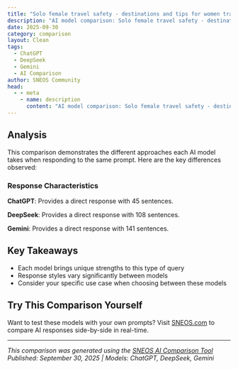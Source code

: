 ```yaml
---
title: "Solo female travel safety - destinations and tips for women travelers"
description: "AI model comparison: Solo female travel safety - destinations and tips for women travelers..."
date: 2025-09-30
category: comparison
layout: Clean
tags:
  - ChatGPT
  - DeepSeek
  - Gemini
  - AI Comparison
author: SNEOS Community
head:
  - - meta
    - name: description
      content: "AI model comparison: Solo female travel safety - destinations and tips for women travelers..."
---
```


<ChatComparison
  title="Solo female travel safety - destinations and tips for women travelers"
  prompt="Solo female travel safety - destinations and tips for women travelers"
  :responses='{"ChatGPT": "Traveling solo as a woman can be an enriching and empowering experience. To ensure safety and enjoyment, it helps to choose destinations known for being welcoming and secure for solo female travelers and to follow practical safety tips. Here\u2019s an overview of safe destinations and essential tips:\n\n### Safe Destinations for Solo Female Travelers\n1. **Iceland** \n - Known for its low crime rate and friendly locals. \n - Stunning landscapes and outdoor adventures. \n2. **New Zealand** \n - Safe, tourist-friendly with beautiful nature trails. \n3. **Japan** \n - Extremely safe with clean, efficient public transport. \n - Polite and helpful culture. \n4. **Canada** \n - Friendly cities and vast natural beauty. \n - Good healthcare and infrastructure. \n5. **Scandinavian countries (Norway, Sweden, Denmark, Finland)** \n - Known for safety, equality, and excellent public services. \n6. **Australia** \n - Popular destination with safe cities and beautiful beaches. \n7. **Portugal** \n - Warm, friendly culture with relatively low crime. \n8. **Singapore** \n - Very safe, clean urban environment with strict laws. \n9. **Costa Rica** \n - Great for nature lovers; many areas are tourist-friendly. \n10. **Netherlands** \n - Progressive, safe, and easy to navigate.\n\n### Solo Female Travel Safety Tips\n- **Research your destination** \n Understand local customs, cultural norms, and common scams. \n- **Share your itinerary** \n Keep family or friends informed about your whereabouts and plans. \n- **Dress appropriately** \n Respect local dress codes to avoid unwanted attention. \n- **Stay connected** \n Have a working phone with local SIM or roaming; carry emergency contacts. \n- **Choose accommodations wisely** \n Prefer well-reviewed places in safe neighborhoods; consider female-only dorms or hotels. \n- **Secure your belongings** \n Use anti-theft bags and lockers; keep copies of important documents. \n- **Trust your instincts** \n Avoid situations or people that make you uncomfortable. \n- **Use reputable transportation** \n Prefer official taxis, ride-shares, or public transit; avoid hitchhiking. \n- **Limit alcohol consumption** \n Stay alert and aware of your surroundings. \n- **Stay in public areas at night** \n Avoid walking alone in poorly lit or isolated places after dark. \n- **Learn basic local phrases** \n Helps in communication and emergency situations. \n- **Keep emergency funds hidden** \n Have some cash separate from your main wallet. \n- **Blend in where possible** \n Avoid flashy displays of valuables like expensive jewelry or cameras. \n\n### Additional Resources\n- Join online communities for solo female travelers (e.g., Facebook groups, travel forums). \n- Consider travel insurance that covers health and theft. \n- Take self-defense classes or carry non-lethal self-defense tools if allowed.\n\nTraveling solo as a woman is absolutely achievable and rewarding with some preparation and common sense. If you need destination-specific advice or more detailed safety information, feel free to ask!", "DeepSeek": "Of course. This is an excellent and important topic. Traveling solo as a woman can be one of the most empowering and rewarding experiences, but prioritizing safety is non-negotiable.\n\nHere is a comprehensive guide covering destination ideas, essential pre-trip planning, and on-the-ground safety tips.\n\n---\n\n### Part 1: Destination Ideas for Solo Female Travelers\n\nThese destinations are frequently recommended for their generally good safety records, ease of navigation, and welcoming attitudes toward solo female travelers. However, **always do your own research** as conditions can change.\n\n#### **Great for First-Timers (Well-trodden, Excellent Infrastructure)**\n\n1. **Japan:** Exceptionally safe, clean, and efficient. The culture is incredibly respectful. Language can be a barrier, but people are very helpful.\n2. **Taiwan:** Friendly locals, great street food, and an excellent, easy-to-use public transportation system. Taipei is vibrant and very safe, even late at night.\n3. **Iceland:** Consistently ranked one of the safest countries in the world. Stunning nature is the main draw. It\u0027s perfect for those who love the outdoors and joining group tours.\n4. **New Zealand:** Another incredibly safe country with a backpacker-friendly culture. The \u0022Kiwis\u0022 are friendly, and the landscapes are breathtaking.\n5. **Ireland:** Known for its welcoming and chatty culture. It\u0027s easy to meet people in pubs, and navigating the country (especially with a car) is straightforward.\n\n#### **Popular \u0026 Generally Safe (Be Smart in Major Cities)**\n\n1. **Portugal:** Lisbon and Porto are beautiful, relatively affordable, and have a relaxed vibe. Exercise normal caution against petty theft.\n2. **Spain:** Cities like Madrid, Barcelona, and Seville are fantastic. They are generally safe, but be extremely vigilant against pickpockets in crowded tourist areas.\n3. **Canada:** A vast country with friendly, polite locals. Cities like Vancouver, Toronto, and Montreal are very safe and easy to explore.\n4. **Scandinavia (Norway, Sweden, Denmark, Finland):** Very high levels of gender equality and safety. The cost of living is high, but the quality of life and ease of travel are top-tier.\n5. **Slovenia \u0026 Croatia:** Stunning Adriatic coastlines and charming old towns. They are becoming increasingly popular and are considered very safe for solo travelers.\n\n#### **Adventurous \u0026 Rewarding (Requires More Planning \u0026 Awareness)**\n\n1. **Thailand:** The \u0022backpacker trail\u0022 is well-established, making it easy to meet other travelers. It\u0027s affordable and the people are famously friendly. Be aware of common scams.\n2. **Vietnam:** Bustling, chaotic, and incredibly rewarding. It\u0027s very affordable and the food is amazing. Exercise caution with traffic and be prepared for a culture of haggling.\n3. **Costa Rica:** A nature-lover\u0027s paradise with a \u0022Pura Vida\u0022 attitude. It\u0027s one of the safest countries in Central America, with a well-developed tourist infrastructure.\n4. **Chile:** A long, narrow country with diverse landscapes. It\u0027s one of South America\u0027s most stable and prosperous nations. Santiago and the Atacama Desert are highlights.\n\n---\n\n### Part 2: Pre-Trip Planning \u0026 Packing Tips\n\n**Research is Your Superpower:**\n* **Read recent travel blogs** by other solo women.\n* Check government travel advisories (e.g., U.S. State Department, UK Foreign Office).\n* Research local customs and dress codes, especially for religious sites.\n* Learn a few key phrases in the local language (e.g., \u0022Hello,\u0022 \u0022Thank you,\u0022 \u0022No,\u0022 \u0022Help\u0022).\n\n**Accommodation is Key:**\n* **Choose wisely:** Read reviews *from other solo female travelers* on sites like Booking.com, Hostelworld, and TripAdvisor. Look for comments on location, safety, and staff.\n* **Location, Location, Location:** Stay in well-lit, central neighborhoods with good access to public transport. Avoid isolated areas.\n* **Hostels:** Opt for female-only dorms. They are a great way to meet people and often have better security.\n* **Upon Arrival:** Check that locks on doors and windows work. Have a door stop alarm for an extra layer of security.\n\n**Packing Smart:**\n* **Money Belt/Hidden Pouch:** For your passport, credit cards, and bulk cash.\n* **Cross-body Bag:** A bag with a zipper that you can wear in front of you in crowded places.\n* **Door Stop Alarm:** A simple, effective tool to secure your room from the inside.\n* **Portable Power Bank:** So your phone never dies.\n* **Conservative Clothing:** Pack clothes that allow you to blend in and respect local norms.\n* **Copy Important Documents:** Have digital and physical copies of your passport, visa, and insurance.\n\n---\n\n### Part 3: On-the-Ground Safety Tips \u0026 Mindset\n\n**Trust Your Gut (The Golden Rule):**\n* This is the most important tip. If a person, place, or situation feels wrong, **leave immediately.** You do not owe anyone politeness at the expense of your safety.\n\n**Blend In:**\n* Dress like a local, not a tourist. Avoid flashy jewelry and expensive cameras dangling from your neck.\n* Walk with confidence and purpose, even if you\u0027re lost. Step into a cafe or shop to check your map.\n\n**Social Smarts:**\n* **Be Selective:** You don\u0027t have to tell everyone you\u0027re traveling alone. You can say you\u0027re \u0022meeting friends later\u0022 or \u0022traveling with a group.\u0022\n* **Meeting People:** It\u0027s great to socialize, but be cautious. Meet in public places. Always watch your drink being poured and never leave it unattended.\n* **Social Media:** Avoid real-time geotagging. Post your amazing photos *after* you\u0027ve left a location. Sharing your itinerary publicly can be a risk.\n\n**Logistics \u0026 Communication:**\n* **Share Your Itinerary:** Give a detailed itinerary to family or friends at home. Check in regularly.\n* **Get a Local SIM/eSIM:** Having data means you can use maps, translation apps, and call for help.\n* **Transportation:**\n * Avoid walking alone in deserted areas at night.\n * Use official, registered taxis or ride-sharing apps (like Uber/Bolt) where available. The app provides a record of your journey.\n * When using public transport, try to sit near other women or families.\n\n**Financial Safety:**\n* Never carry all your cash and cards in one place. Split them up.\n* Use ATMs inside banks during the day, not isolated ones at night.\n\n### A Final Note of Empowerment\n\nWhile this list of precautions may seem long, the goal is not to make you fearful, but to make you feel **prepared and confident.** Millions of women travel solo every year and have safe, life-changing journeys. The key is a balance of cautious awareness and open-hearted curiosity.\n\n**Happy and safe travels! The world is waiting for you.**", "Gemini": "## Solo Female Travel Safety: Destinations and Tips\n\nTraveling solo as a woman can be an incredibly empowering and enriching experience. While it requires a bit more planning and awareness, it\u0027s absolutely achievable and rewarding. Here\u0027s a breakdown of destinations known for being safer and tips for making your trip a success:\n\n**I. Destination Ideas:**\n\n**A. Factors to Consider When Choosing a Destination:**\n\n* **Safety Ranking:** Use resources like the Global Peace Index or reports from organizations like the US State Department to gauge the general safety and security of a country.\n* **Cultural Norms:** Research local customs, particularly regarding dress codes, interactions with men, and acceptable behavior for women.\n* **Infrastructure:** Reliable public transportation, well-lit streets, and accessible emergency services are crucial.\n* **English Proficiency:** If you don\u0027t speak the local language, destinations with higher English proficiency will make communication easier.\n* **Solo Female Travel Community:** Online forums and communities often provide valuable insights and tips specific to solo female travelers in certain regions.\n\n**B. Destination Suggestions (Categorized):**\n\n**1. Northern Europe (Generally Considered Very Safe):**\n\n* **Iceland:** Known for its low crime rates, stunning natural beauty, and friendly locals. Offers diverse activities from hiking glaciers to relaxing in geothermal pools.\n* **Finland:** Another very safe country with beautiful landscapes and a strong emphasis on equality. Explore vibrant cities like Helsinki or venture into Lapland.\n* **Denmark:** Consistently ranked as one of the happiest countries in the world, with a high quality of life and a relaxed atmosphere. Copenhagen is a fantastic city to explore.\n* **Norway:** Majestic fjords, charming villages, and outdoor adventures abound. It\u0027s a pricier destination but offers incredible experiences.\n* **Sweden:** Another safe and progressive country with a beautiful archipelago and vibrant city life.\n\n**2. Southern Europe (Generally Safe with Increased Awareness):**\n\n* **Spain:** A diverse country with vibrant cities, beautiful beaches, and delicious food. While pickpocketing can be a concern in touristy areas, overall it\u0027s a welcoming destination.\n* **Portugal:** Offers stunning coastlines, historical cities, and a relaxed pace of life. It\u0027s generally considered safer than some other Southern European countries.\n* **Italy:** Home to world-renowned art, architecture, and cuisine. While solo travel is popular, be aware of your surroundings, especially in larger cities like Rome and Naples.\n* **Croatia:** Beautiful coastline, historic cities, and relatively affordable prices make it a popular choice.\n\n**3. Asia (Varies, Research Specific Regions):**\n\n* **Japan:** Exceptionally safe, clean, and efficient. The culture is respectful and helpful, making it a great choice for first-time solo travelers.\n* **Singapore:** Known for its cleanliness, safety, and modern infrastructure. It\u0027s a great gateway to Southeast Asia.\n* **South Korea:** A fascinating blend of modern and traditional culture. Generally considered safe, but be aware of social etiquette.\n* **Taiwan:** Friendly locals, delicious food, and a safe environment make it a great option.\n* **Vietnam:** Increasingly popular and generally safe, especially in tourist areas. Be mindful of scams and petty theft.\n\n**4. Oceania:**\n\n* **New Zealand:** Known for its stunning landscapes, adventure activities, and friendly locals. A very safe and popular destination.\n* **Australia:** A vast and diverse country with vibrant cities, beautiful beaches, and unique wildlife. Be aware of potential hazards in the outback (heat, wildlife).\n\n**5. The Americas:**\n\n* **Canada:** Similar to northern Europe in terms of safety and quality of life. Offers stunning natural beauty and diverse cities.\n* **Costa Rica:** Eco-tourism paradise with beautiful beaches, rainforests, and a relatively stable political climate.\n\n**C. Destinations to Research Carefully (Potential Challenges):**\n\n* **Many parts of Latin America:** While some areas are perfectly safe, others have higher crime rates. Research specific cities and regions.\n* **Parts of the Middle East:** Cultural differences and safety concerns can be significant. Thorough research and cultural sensitivity are crucial.\n* **Regions with Political Instability:** Always check travel advisories before visiting any country with known political unrest or safety concerns.\n* **Large, Crowded Cities Anywhere:** Pickpocketing and petty theft are common in tourist hotspots worldwide.\n\n**II. Safety Tips for Solo Female Travelers:**\n\n**A. Before You Go:**\n\n1. **Research Your Destination Thoroughly:** Understand local laws, customs, and potential safety concerns.\n2. **Share Your Itinerary:** Leave a detailed itinerary with a trusted friend or family member, including flight information, accommodation details, and planned activities. Update it regularly.\n3. **Make Copies of Important Documents:** Keep copies of your passport, visa, driver\u0027s license, and insurance information in a separate location from the originals. Also, email yourself digital copies.\n4. **Inform Your Bank and Phone Provider:** Let them know your travel dates and destinations to avoid having your cards blocked or incurring unexpected charges.\n5. **Download Useful Apps:** Consider apps for translation, navigation (offline maps are great!), emergency contacts, and local transportation.\n6. **Learn Basic Phrases:** Knowing a few basic phrases in the local language can be incredibly helpful and appreciated.\n7. **Pack Appropriately:** Dress modestly to blend in and avoid unwanted attention, especially in more conservative cultures.\n8. **Consider a Personal Safety Device:** A personal alarm or whistle can be useful in attracting attention if you feel threatened.\n\n**B. During Your Trip:**\n\n1. **Trust Your Instincts:** If a situation feels uncomfortable or unsafe, remove yourself from it immediately.\n2. **Be Aware of Your Surroundings:** Pay attention to your surroundings and avoid walking alone in poorly lit or unfamiliar areas, especially at night.\n3. **Avoid Flaunting Expensive Items:** Keep your valuables out of sight and avoid displaying expensive jewelry or electronics.\n4. **Protect Your Drinks:** Never leave your drink unattended, and be wary of accepting drinks from strangers.\n5. **Be Cautious with Alcohol:** Avoid getting overly intoxicated, as it can impair your judgment and make you more vulnerable.\n6. **Use Reputable Transportation:** Use official taxis or ride-sharing services whenever possible. Avoid hitchhiking. When taking public transportation, be aware of your belongings.\n7. **Learn Local Emergency Numbers:** Know how to contact the police, ambulance, and fire department in case of an emergency.\n8. **Stay Connected:** Buy a local SIM card or use a portable Wi-Fi device to stay connected and have access to emergency services.\n9. **Use Social Media Wisely:** Avoid posting real-time updates on your location, as this could make you a target for thieves.\n10. **Practice Confident Body Language:** Walk with confidence and make eye contact with people.\n11. **Make Eye Contact, But Avoid Prolonged Stares:** Acknowledge people around you to show you\u0027re aware, but avoid staring, especially at men in cultures where that can be misconstrued.\n12. **Carry a Decoy Wallet:** A wallet with a small amount of cash and expired cards can be useful if you\u0027re ever mugged.\n13. **Keep Your Phone Charged:** A charged phone is essential for navigation, communication, and emergencies.\n14. **Learn Basic Self-Defense:** Taking a self-defense class can boost your confidence and provide you with some basic skills to protect yourself.\n15. **Be Assertive:** Don\u0027t be afraid to say \u0022no\u0022 firmly and confidently if someone is making you uncomfortable.\n16. **Engage with Locals:** Strike up conversations with locals, but be cautious about sharing too much personal information.\n17. **Stay in Secure Accommodation:** Choose reputable hotels, hostels, or guesthouses with good security measures. Read reviews carefully.\n\n**C. Addressing Harassment:**\n\n* **Be Firm and Assertive:** Clearly state that the behavior is unwelcome and unacceptable.\n* **Ignore the Harasser:** Sometimes, simply ignoring the behavior can deter the harasser.\n* **Make a Scene:** If you feel threatened, don\u0027t be afraid to yell or make a loud noise to attract attention.\n* **Seek Help:** Tell a shopkeeper, hotel staff member, or other authority figure what is happening.\n* **Report the Incident:** If the harassment is serious or escalates, report it to the police.\n\n**III. Resources for Solo Female Travelers:**\n\n* **Solo Female Travelers Club (Online Community):** A large and active online community for solo female travelers.\n* **JourneyWoman:** A website dedicated to providing resources and inspiration for solo female travelers.\n* **Pink Pangea:** A community and resource for women who love to travel.\n* **Nomadic Matt:** A popular travel blog with a wealth of information on travel safety and planning.\n* **Wanderful:** Community connecting travelers, especially women, with events and trips.\n* **Official Government Travel Advisories:** Always check the travel advisories issued by your government for the latest safety information and warnings. (e.g., U.S. State Department, UK Foreign Office, Australian Department of Foreign Affairs and Trade).\n\n**IV. Mindset and Empowerment:**\n\n* **Embrace the Freedom:** Solo travel is an opportunity to discover yourself, challenge your limits, and create your own adventure.\n* **Trust Yourself:** Believe in your ability to handle whatever comes your way.\n* **Don\u0027t Be Afraid to Ask for Help:** Locals are often willing to help if you need directions or assistance.\n* **Connect with Other Travelers:** Hostels, tours, and online communities are great places to meet other travelers and share experiences.\n* **Celebrate Your Accomplishments:** Take time to reflect on your journey and appreciate all that you have learned and experienced.\n\n**Important Note:** Safety is not guaranteed anywhere in the world. Even in countries considered very safe, it\u0027s essential to be aware of your surroundings and take precautions to protect yourself. The most important thing is to trust your instincts and be prepared. Enjoy your journey!\n"}' 
  published-date="22:46"
/>

## Analysis

This comparison demonstrates the different approaches each AI model takes when responding to the same prompt. Here are the key differences observed:

### Response Characteristics

**ChatGPT**: Provides a direct response with 45 sentences. 

**DeepSeek**: Provides a direct response with 108 sentences. 

**Gemini**: Provides a direct response with 141 sentences. 

## Key Takeaways

- Each model brings unique strengths to this type of query
- Response styles vary significantly between models
- Consider your specific use case when choosing between these models

## Try This Comparison Yourself

Want to test these models with your own prompts? Visit [SNEOS.com](https://sneos.com) to compare AI responses side-by-side in real-time.

---

*This comparison was generated using the [SNEOS AI Comparison Tool](https://sneos.com)*
*Published: September 30, 2025 | Models: ChatGPT, DeepSeek, Gemini*
